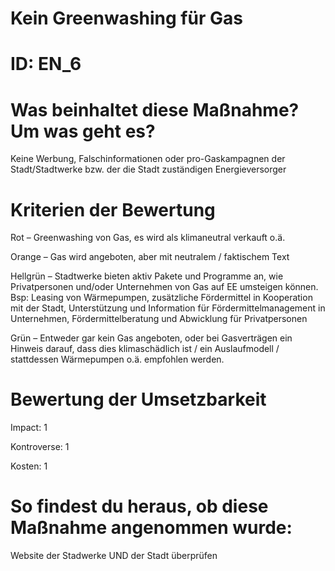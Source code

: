 # Kein Greenwashing für Gas
# ID: EN_6
# Was beinhaltet diese Maßnahme? Um was geht es?

Keine Werbung, Falschinformationen oder pro-Gaskampagnen der Stadt/Stadtwerke bzw. der die Stadt zuständigen Energieversorger

# Kriterien der Bewertung

Rot – Greenwashing von Gas, es wird als klimaneutral verkauft o.ä.

Orange – Gas wird angeboten, aber mit neutralem / faktischem Text

Hellgrün – Stadtwerke bieten aktiv Pakete und Programme an, wie Privatpersonen und/oder Unternehmen von Gas auf EE umsteigen können. Bsp: Leasing von Wärmepumpen, zusätzliche Fördermittel in Kooperation mit der Stadt, Unterstützung und Information für Fördermittelmanagement in Unternehmen, Fördermittelberatung und Abwicklung für Privatpersonen

Grün – Entweder gar kein Gas angeboten, oder bei Gasverträgen ein Hinweis darauf, dass dies klimaschädlich ist / ein Auslaufmodell / stattdessen Wärmepumpen o.ä. empfohlen werden.

# Bewertung der Umsetzbarkeit

Impact: 1

Kontroverse: 1

Kosten: 1

# So findest du heraus, ob diese Maßnahme angenommen wurde:
Website der Stadwerke UND der Stadt überprüfen
